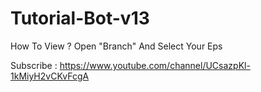 # Tutorial-Bot-v13
How To View ? Open "Branch" And Select Your Eps

Subscribe : https://www.youtube.com/channel/UCsazpKl-1kMiyH2vCKvFcgA
